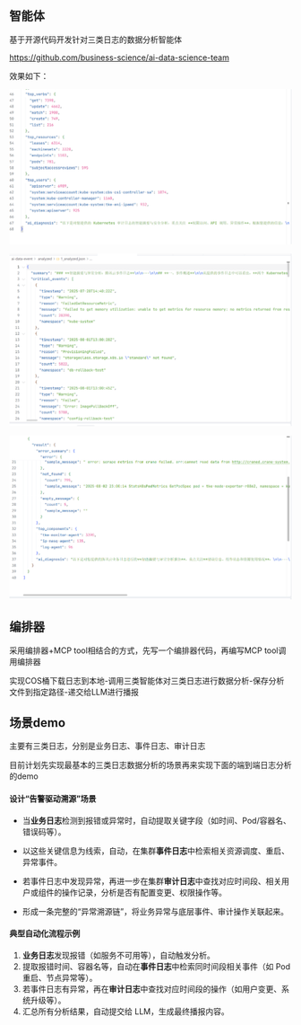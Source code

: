 ## 智能体

基于开源代码开发针对三类日志的数据分析智能体

https://github.com/business-science/ai-data-science-team

效果如下：

![image-20250803235404278](./8%E6%9C%883%E6%97%A5%E8%AE%B0%E5%BD%95.assets/image-20250803235404278-1754236445185-1.png)

![image-20250803235424187](./8%E6%9C%883%E6%97%A5%E8%AE%B0%E5%BD%95.assets/image-20250803235424187-1754236465213-3.png)

![image-20250803235446239](./8%E6%9C%883%E6%97%A5%E8%AE%B0%E5%BD%95.assets/image-20250803235446239-1754236487069-5.png)





## 编排器

采用编排器+MCP tool相结合的方式，先写一个编排器代码，再编写MCP tool调用编排器

实现COS桶下载日志到本地-调用三类智能体对三类日志进行数据分析-保存分析文件到指定路径-递交给LLM进行播报

## 场景demo

主要有三类日志，分别是业务日志、事件日志、审计日志

目前计划先实现最基本的三类日志数据分析的场景再来实现下面的端到端日志分析的demo

#### 设计“告警驱动溯源”场景

- 当**业务日志**检测到报错或异常时，自动提取关键字段（如时间、Pod/容器名、错误码等）。
- 以这些关键信息为线索，自动，在集群**事件日志**中检索相关资源调度、重启、异常事件。
- 若事件日志中发现异常，再进一步在集群**审计日志**中查找对应时间段、相关用户或组件的操作记录，分析是否有配置变更、权限操作等。

- 形成一条完整的“异常溯源链”，将业务异常与底层事件、审计操作关联起来。



####  典型自动化流程示例

1. **业务日志**发现报错（如服务不可用等），自动触发分析。
2. 提取报错时间、容器名等，自动在**事件日志**中检索同时间段相关事件（如 Pod 重启、节点异常等）。
3. 若事件日志有异常，再在**审计日志**中查找对应时间段的操作（如用户变更、系统升级等）。
4. 汇总所有分析结果，自动提交给 LLM，生成最终播报内容。


